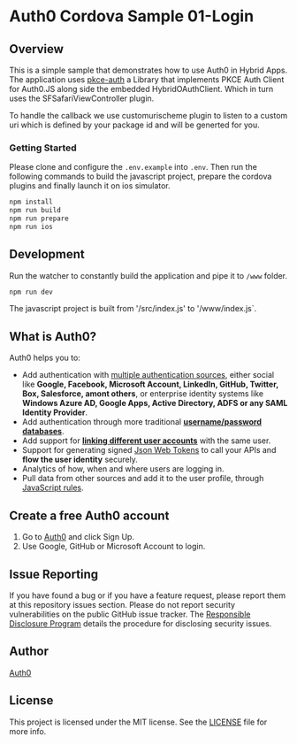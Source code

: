# Auth0 Cordova Sample 01-Login

## Overview
This is a simple sample that demonstrates how to use Auth0 in Hybrid Apps. The application uses [pkce-auth](https://npmjs.org/pkce-auth) a Library
that implements PKCE Auth Client for Auth0.JS along side the embedded HybridOAuthClient. Which in turn uses the SFSafariViewController plugin.

To handle the callback we use customurischeme plugin to listen to a custom uri which is defined by your package id and will be generted for you.

### Getting Started

Please clone and configure the `.env.example` into `.env`. Then run the following commands to build the javascript 
project, prepare the cordova plugins and finally launch it on ios simulator.

```bash
npm install
npm run build
npm run prepare
npm run ios
```

## Development

Run the watcher to constantly build the application and pipe it to `/www` folder.

```bash
npm run dev
```

The javascript project is built from '/src/index.js' to '/www/index.js`.

## What is Auth0?

Auth0 helps you to:

* Add authentication with [multiple authentication sources](https://docs.auth0.com/identityproviders), either social like **Google, Facebook, Microsoft Account, LinkedIn, GitHub, Twitter, Box, Salesforce, amont others**, or enterprise identity systems like **Windows Azure AD, Google Apps, Active Directory, ADFS or any SAML Identity Provider**.
* Add authentication through more traditional **[username/password databases](https://docs.auth0.com/mysql-connection-tutorial)**.
* Add support for **[linking different user accounts](https://docs.auth0.com/link-accounts)** with the same user.
* Support for generating signed [Json Web Tokens](https://docs.auth0.com/jwt) to call your APIs and **flow the user identity** securely.
* Analytics of how, when and where users are logging in.
* Pull data from other sources and add it to the user profile, through [JavaScript rules](https://docs.auth0.com/rules).

## Create a free Auth0 account

1. Go to [Auth0](https://auth0.com/signup) and click Sign Up.
2. Use Google, GitHub or Microsoft Account to login.

## Issue Reporting

If you have found a bug or if you have a feature request, please report them at this repository issues section. Please do not report security vulnerabilities on the public GitHub issue tracker. The [Responsible Disclosure Program](https://auth0.com/whitehat) details the procedure for disclosing security issues.

## Author

[Auth0](auth0.com)

## License

This project is licensed under the MIT license. See the [LICENSE](LICENSE.txt) file for more info.
